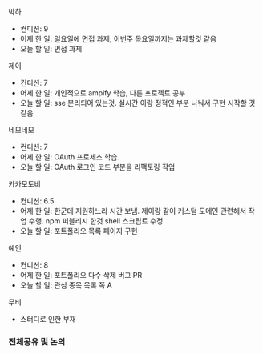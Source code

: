 박하
- 컨디션: 9
- 어제 한 일: 일요일에 면접 과제, 이번주 목요일까지는 과제할것 같음 
- 오늘 할 일: 면접 과제

제이
- 컨디션: 7
- 어제 한 일: 개인적으로 ampify 학습, 다른 프로젝트 공부 
- 오늘 할 일: sse 분리되어 있는것. 실시간 이랑 정적인 부분 나눠서 구현 시작할 것 같음

네모네모
- 컨디션: 7
- 어제 한 일: OAuth 프로세스 학습. 
- 오늘 할 일: OAuth 로그인 코드 부분을 리팩토링 작업

카카모토비
- 컨디션: 6.5
- 어제 한 일: 한군데 지원하느라 시간 보냄. 제이랑 같이 커스텀 도메인 관련해서 작업 수행. npm 퍼블리시 한것 shell 스크립트 수정
- 오늘 할 일: 포트폴리오 목록 페이지 구현

예인
- 컨디션: 8
- 어제 한 일: 포트폴리오 다수 삭제 버그 PR 
- 오늘 할 일: 관심 종목 목록 쪽 A

무비
- 스터디로 인한 부재


### 전체공유 및 논의